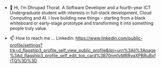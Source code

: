 - 👋 Hi, I’m Dhrupad Thorat. A Software Developer and a fourth-year ICT Undergraduate student with interests in full-stack development, Cloud Computing and AI. 
I love building new things - starting from a blank whiteboard or early-stage prototype and transforming it into something people truly value. 

- 📫 How to reach me ...
Linkedin:
https://www.linkedin.com/public-profile/settings?trk=d_flagship3_profile_self_view_public_profile&lipi=urn%3Ali%3Apage%3Ad_flagship3_profile_self_edit_top_card%3B70nm1vMRRyqXPBRuBxfrTQ%3D%3D
